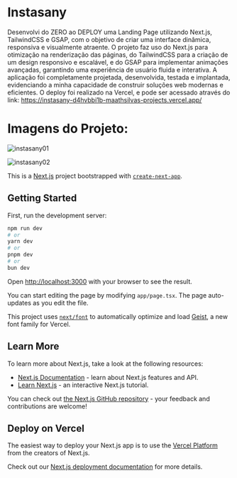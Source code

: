 # Instasany
Desenvolvi do ZERO ao DEPLOY uma Landing Page utilizando Next.js, TailwindCSS e GSAP, com o objetivo de criar uma interface dinâmica, responsiva e visualmente atraente. O projeto faz uso do Next.js para otimização na renderização das páginas, do TailwindCSS para a criação de um design responsivo e escalável, e do GSAP para implementar animações avançadas, garantindo uma experiência de usuário fluida e interativa. A aplicação foi completamente projetada, desenvolvida, testada e implantada, evidenciando a minha capacidade de construir soluções web modernas e eficientes. O deploy foi realizado na Vercel, e pode ser acessado através do link: https://instasany-d4hvbbi1b-maathsilvas-projects.vercel.app/

# Imagens do Projeto:

![instasany01](https://github.com/user-attachments/assets/9d7d0a1c-5fbe-4c8c-a378-7d6e01f83791)

![instasany02](https://github.com/user-attachments/assets/6b194ff6-8792-455f-bde4-41e2a4506fe6)


This is a [Next.js](https://nextjs.org) project bootstrapped with [`create-next-app`](https://nextjs.org/docs/app/api-reference/cli/create-next-app).

## Getting Started

First, run the development server:

```bash
npm run dev
# or
yarn dev
# or
pnpm dev
# or
bun dev
```

Open [http://localhost:3000](http://localhost:3000) with your browser to see the result.

You can start editing the page by modifying `app/page.tsx`. The page auto-updates as you edit the file.

This project uses [`next/font`](https://nextjs.org/docs/app/building-your-application/optimizing/fonts) to automatically optimize and load [Geist](https://vercel.com/font), a new font family for Vercel.

## Learn More

To learn more about Next.js, take a look at the following resources:

- [Next.js Documentation](https://nextjs.org/docs) - learn about Next.js features and API.
- [Learn Next.js](https://nextjs.org/learn) - an interactive Next.js tutorial.

You can check out [the Next.js GitHub repository](https://github.com/vercel/next.js) - your feedback and contributions are welcome!

## Deploy on Vercel

The easiest way to deploy your Next.js app is to use the [Vercel Platform](https://vercel.com/new?utm_medium=default-template&filter=next.js&utm_source=create-next-app&utm_campaign=create-next-app-readme) from the creators of Next.js.

Check out our [Next.js deployment documentation](https://nextjs.org/docs/app/building-your-application/deploying) for more details.
